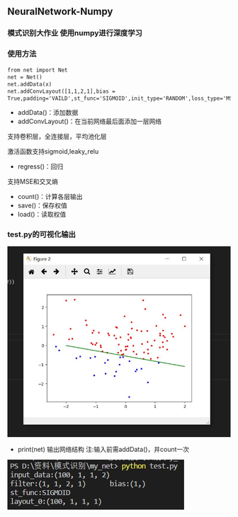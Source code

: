## NeuralNetwork-Numpy
### 模式识别大作业 使用numpy进行深度学习

### 使用方法
```
from net import Net
net = Net()
net.addData(x)
net.addConvLayout([1,1,2,1],bias = True,padding='VAILD',st_func='SIGMOID',init_type='RANDOM',loss_type='MSE')
```
- addData()：添加数据
- addConvLayout()：在当前网络最后面添加一层网络
  
支持卷积层，全连接层，平均池化层

激活函数支持sigmoid,leaky_relu

- regress()：回归

支持MSE和交叉熵

- count()：计算各层输出
- save()：保存权值
- load()：读取权值
### test.py的可视化输出

![pic_1](1.JPG)

- print(net) 输出网络结构
注:输入前需addData()，并count一次

![pic_2](2.JPG)
